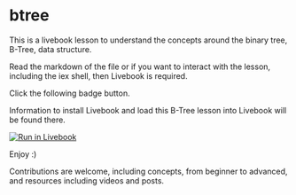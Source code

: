 # btree
This is a livebook lesson to understand the concepts around the binary tree, B-Tree, data structure.

Read the markdown of the file or if you want to interact with the lesson, including the iex shell, then Livebook is required.

Click the following badge button.

Information to install Livebook and load this B-Tree lesson into Livebook will be found there.

[![Run in Livebook](https://livebook.dev/badge/v1/blue.svg)](https://livebook.dev/run?url=https%3A%2F%2Fgithub.com%2FBillboz%2Fbtree%2Fblob%2Fmaster%2Fbtree.livemd)

Enjoy :)

Contributions are welcome, including concepts, from beginner to advanced, and resources including videos and posts.
